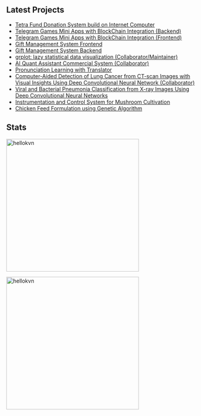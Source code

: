 ## Latest Projects
- [Tetra Fund Donation System build on Internet Computer](https://github.com/renardelyon/Tetra-fund)
- [Telegram Games Mini Apps with BlockChain Integration (Backend)](https://github.com/renardelyon/telegram-clicker-games-be)
- [Telegram Games Mini Apps with BlockChain Integration (Frontend)](https://github.com/renardelyon/telegram-clicker-games-fe)
- [Gift Management System Frontend](https://github.com/renardelyon/SUT-web)
- [Gift Management System Backend](https://github.com/renardelyon/sut-gateway-go)
- [grplot: lazy statistical data visualization (Collaborator/Maintainer)](https://github.com/ghiffaryr/grplot)
- [AI Quant Assistant Commercial System (Collaborator)](https://github.com/ghiffaryr/AIQuantAssistant)
- [Pronunciation Learning with Translator](https://github.com/icksannugrahaa/Pronunciation-Learning-with-Translator)
- [Computer-Aided Detection of Lung Cancer from CT-scan Images with Visual Insights Using Deep Convolutional Neural Network (Collaborator)](https://github.com/ghiffaryr/lung_cancer_detection)
- [Viral and Bacterial Pneumonia Classification from X-ray Images Using Deep Convolutional Neural Networks](https://github.com/renardelyon/viral-bacterial-pneumonia-classification)
- [Instrumentation and Control System for Mushroom Cultivation](https://github.com/renardelyon/Capstone-Project)
- [Chicken Feed Formulation using Genetic Algorithm](https://github.com/renardelyon/Feed-Formulation)

## Stats
<p>
  <img width="350px" src="https://github-readme-stats.vercel.app/api/top-langs/?username=renardelyon&layout=compact&langs_count=20&show_icons=true&theme=tokyonight&locale=en&hide_border=true" alt="hellokvn" />
</p>

<p>
  <img width="350px" src="https://github-readme-stats.vercel.app/api?username=renardelyon&show_icons=true&theme=tokyonight&locale=en&hide_border=true" alt="hellokvn" />
</p>
